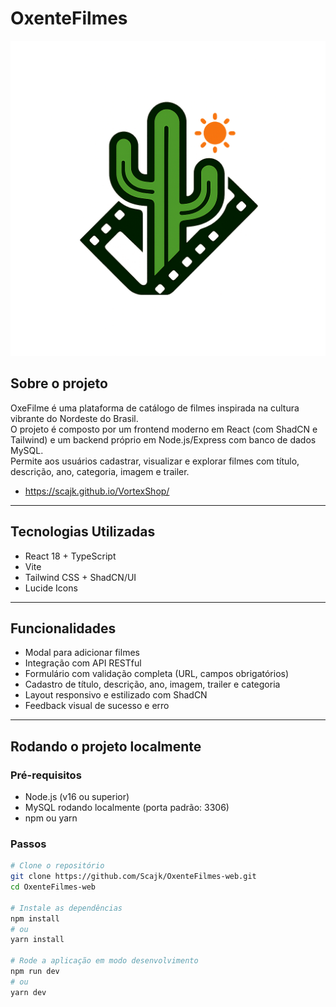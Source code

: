 # OxenteFilmes

![Logo OxenteFilmes](./public/logo.png)

## Sobre o projeto

OxeFilme é uma plataforma de catálogo de filmes inspirada na cultura vibrante do Nordeste do Brasil.  
O projeto é composto por um frontend moderno em React (com ShadCN e Tailwind) e um backend próprio em Node.js/Express com banco de dados MySQL.  
Permite aos usuários cadastrar, visualizar e explorar filmes com título, descrição, ano, categoria, imagem e trailer.
- https://scajk.github.io/VortexShop/

---

## Tecnologias Utilizadas

- React 18 + TypeScript
- Vite
- Tailwind CSS + ShadCN/UI
- Lucide Icons

---

## Funcionalidades

- Modal para adicionar filmes
- Integração com API RESTful
- Formulário com validação completa (URL, campos obrigatórios)
- Cadastro de título, descrição, ano, imagem, trailer e categoria
- Layout responsivo e estilizado com ShadCN
- Feedback visual de sucesso e erro

---

## Rodando o projeto localmente

### Pré-requisitos

- Node.js (v16 ou superior)
- MySQL rodando localmente (porta padrão: 3306)
- npm ou yarn

### Passos

```bash
# Clone o repositório
git clone https://github.com/Scajk/OxenteFilmes-web.git
cd OxenteFilmes-web

# Instale as dependências
npm install
# ou
yarn install

# Rode a aplicação em modo desenvolvimento
npm run dev
# ou
yarn dev
